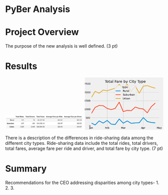 # PyBer Analysis
# Project Overview

The purpose of the new analysis is well defined. (3 pt)
# Results
<img src="https://github.com/mayajaral/PyBer_Analysis/blob/main/Analysis/Pyber_Challenge_dataframe.PNG" width="250">
<img src="https://github.com/mayajaral/PyBer_Analysis/blob/main/Analysis/PyBer_fare_summary.png" width="250">

There is a description of the differences in ride-sharing data among the different city types. Ride-sharing data include the total rides, total drivers, total fares, average fare per ride and driver, and total fare by city type. (7 pt)
# Summary
Recommendations for the CEO addressing disparities among city types-
1.
2.
3.

